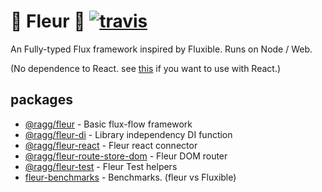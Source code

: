 # 🌼 Fleur 🌼 [![travis](https://travis-ci.org/ra-gg/fleur.svg?branch=master)](https://travis-ci.org/ra-gg/fleur)

An Fully-typed Flux framework inspired by Fluxible.
Runs on Node / Web.

(No dependence to React. see [this](https://www.npmjs.com/package/@ragg/fleur-react) if you want to use with React.)

## packages

- [@ragg/fleur](./packages/fleur) - Basic flux-flow framework
- [@ragg/fleur-di](./packages/fleur-di) - Library independency DI function
- [@ragg/fleur-react](./packages/fleur-react) - Fleur react connector
- [@ragg/fleur-route-store-dom](./packages/fleur-route-store-dom) - Fleur DOM router
- [@ragg/fleur-test](./packages/fleur-test) - Fleur Test helpers
- [fleur-benchmarks](./packages/fleur-benchmarks) - Benchmarks. (fleur vs Fluxible)
